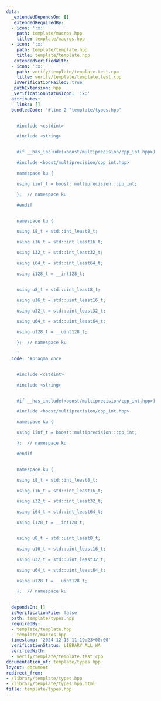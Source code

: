 ```yaml
---
data:
  _extendedDependsOn: []
  _extendedRequiredBy:
  - icon: ':x:'
    path: template/macros.hpp
    title: template/macros.hpp
  - icon: ':x:'
    path: template/template.hpp
    title: template/template.hpp
  _extendedVerifiedWith:
  - icon: ':x:'
    path: verify/template/template.test.cpp
    title: verify/template/template.test.cpp
  _isVerificationFailed: true
  _pathExtension: hpp
  _verificationStatusIcon: ':x:'
  attributes:
    links: []
  bundledCode: '#line 2 "template/types.hpp"


    #include <cstdint>

    #include <string>


    #if __has_include(<boost/multiprecision/cpp_int.hpp>)

    #include <boost/multiprecision/cpp_int.hpp>

    namespace ku {

    using iinf_t = boost::multiprecision::cpp_int;

    };  // namespace ku

    #endif


    namespace ku {

    using i8_t = std::int_least8_t;

    using i16_t = std::int_least16_t;

    using i32_t = std::int_least32_t;

    using i64_t = std::int_least64_t;

    using i128_t = __int128_t;


    using u8_t = std::uint_least8_t;

    using u16_t = std::uint_least16_t;

    using u32_t = std::uint_least32_t;

    using u64_t = std::uint_least64_t;

    using u128_t = __uint128_t;

    };  // namespace ku

    '
  code: '#pragma once


    #include <cstdint>

    #include <string>


    #if __has_include(<boost/multiprecision/cpp_int.hpp>)

    #include <boost/multiprecision/cpp_int.hpp>

    namespace ku {

    using iinf_t = boost::multiprecision::cpp_int;

    };  // namespace ku

    #endif


    namespace ku {

    using i8_t = std::int_least8_t;

    using i16_t = std::int_least16_t;

    using i32_t = std::int_least32_t;

    using i64_t = std::int_least64_t;

    using i128_t = __int128_t;


    using u8_t = std::uint_least8_t;

    using u16_t = std::uint_least16_t;

    using u32_t = std::uint_least32_t;

    using u64_t = std::uint_least64_t;

    using u128_t = __uint128_t;

    };  // namespace ku

    '
  dependsOn: []
  isVerificationFile: false
  path: template/types.hpp
  requiredBy:
  - template/template.hpp
  - template/macros.hpp
  timestamp: '2024-12-15 11:19:23+00:00'
  verificationStatus: LIBRARY_ALL_WA
  verifiedWith:
  - verify/template/template.test.cpp
documentation_of: template/types.hpp
layout: document
redirect_from:
- /library/template/types.hpp
- /library/template/types.hpp.html
title: template/types.hpp
---
```

